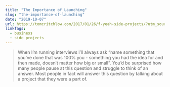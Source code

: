 ```yaml
---
title: "The Importance of Launching"
slug: "the-importance-of-launching"
date: "2019-10-07"
url: https://tomcritchlow.com/2017/01/26/f-yeah-side-projects/?utm_source=littlefutures&utm_medium=email 
linkTags:
  - business
  - side projects
---
```


> When I’m running interviews I’ll always ask “name something that you’ve done that was 100% you - something you had the idea for and then made, doesn’t matter how big or small”. You’d be surprised how many people pause at this question and struggle to think of an answer. Most people in fact will answer this question by talking about a project that they were a part of.

